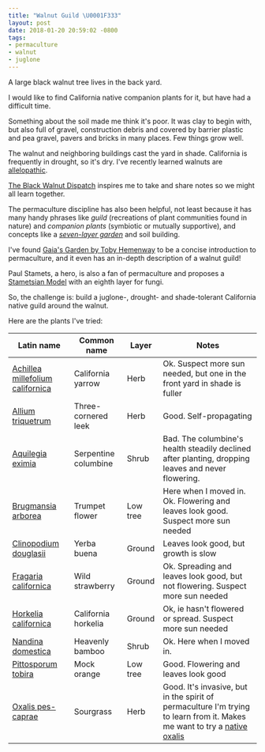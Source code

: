```yaml
---
title: "Walnut Guild \U0001F333"
layout: post
date: 2018-01-20 20:59:02 -0800
tags:
- permaculture
- walnut
- juglone
---
```

A large black walnut tree lives in the back yard.

I would like to find California native companion plants for it, but have had a difficult time.

Something about the soil made me think it's poor. It was clay to begin with, but also full of gravel, construction debris and covered by barrier plastic and pea gravel, pavers and bricks in many places. Few things grow well.

The walnut and neighboring buildings cast the yard in shade. California is frequently in drought, so it's dry. I've recently learned walnuts are [allelopathic](https://en.wikipedia.org/wiki/Allelopathy).

[The Black Walnut Dispatch](https://blackwalnutdispatch.com/the-black-walnut-society/) inspires me to take and share notes so we might all learn together.

The permaculture discipline has also been helpful, not least because it has many handy phrases like _guild_ (recreations of plant communities found in nature) and _companion plants_ (symbiotic or mutually supportive), and concepts like a [_seven-layer garden_](https://www.chelseagreen.com/blogs/designing-a-forest-garden-the-seven-story-garden/) and soil building.

I've found [Gaia's Garden by Toby Hemenway](https://www.chelseagreen.com/gaias-garden-second-edition) to be a concise introduction to permaculture, and it even has an in-depth description of a walnut guild!

Paul Stamets, a hero, is also a fan of permaculture and proposes a [Stametsian Model](http://www.fungi.com/blog/items/permaculture-with-a-mycological-twist.html) with an eighth layer for fungi.

So, the challenge is: build a juglone-, drought- and shade-tolerant California native guild around the walnut.

Here are the plants I've tried:

| Latin name | Common name | Layer | Notes |
| --- | --- | --- | --- |
| [Achillea millefolium californica](https://www.inaturalist.org/taxa/239065-Achillea-millefolium-californica) | California yarrow | Herb | Ok. Suspect more sun needed, but one in the front yard in shade is fuller |
| [Allium triquetrum](https://www.inaturalist.org/taxa/55505-Allium-triquetrum) | Three-cornered leek | Herb | Good. Self-propagating |
| [Aquilegia eximia](https://www.inaturalist.org/taxa/57230-Aquilegia-eximia) | Serpentine columbine | Shrub | Bad. The columbine's health steadily declined after planting, dropping leaves and never flowering. |
| [Brugmansia arborea](https://www.inaturalist.org/taxa/126914-Brugmansia-arborea) | Trumpet flower | Low tree | Here when I moved in. Ok. Flowering and leaves look good. Suspect more sun needed |
| [Clinopodium douglasii](https://www.inaturalist.org/taxa/53203-Clinopodium-douglasii) | Yerba buena | Ground | Leaves look good, but growth is slow |
| [Fragaria californica](https://www.inaturalist.org/taxa/61095-Fragaria-vesca-californica) | Wild strawberry | Ground | Ok. Spreading and leaves look good, but not flowering. Suspect more sun needed |
| [Horkelia californica](https://www.inaturalist.org/taxa/61737-Horkelia-californica) | California horkelia | Ground | Ok, ie hasn't flowered or spread. Suspect more sun needed |
| [Nandina domestica](https://www.inaturalist.org/taxa/127010-Nandina-domestica) | Heavenly bamboo | Shrub | Ok. Here when I moved in. |
| [Pittosporum tobira](https://www.inaturalist.org/taxa/78592-Pittosporum-tobira)| Mock orange | Low tree | Good. Flowering and leaves look good |
| [Oxalis pes-caprae](https://www.inaturalist.org/taxa/53169-Oxalis-pes-caprae) | Sourgrass | Herb | Good. It's invasive, but in the spirit of permaculture I'm trying to learn from it. Makes me want to try a [native oxalis](https://www.inaturalist.org/taxa/78298-Oxalis-californica) |

